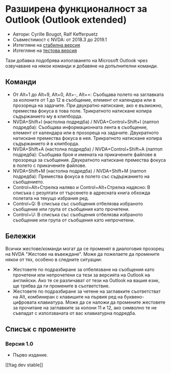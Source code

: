 # Разширена функционалност за Outlook (Outlook extended) #

* Автори: Cyrille Bougot, Ralf Kefferpuetz
* Съвместимост с NVDA: от 2018.3 до 2019.1
* Изтегляне на [стабилна версия][1]
* Изтегляне на [тестова версия][2]

Тази добавка подобрява използването на Microsoft Outlook чрез озвучаване на
някои команди и добавяне на допълнителни команди.

## Команди

* От Alt+1 до Alt+9, Alt+0, Alt+-, Alt+=: Съобщава полето на заглавката за
  колоните от 1 до 12 в съобщение, елемент от календара или в прозореца на
  задачите. При двукратно натискане, ако е възможно, премества фокуса в това
  поле. Трикратното натискане копира съдържанието му в клипборда.
* NVDA+Shift+I (настолна подредба) / NVDA+Control+Shift+I (лаптоп подредба):
  Съобщава информационната лента в съобщение, елемент от календара или в
  прозореца на задачите. Двукратното натискане премества фокуса в
  нея. Трикратното натискане копира съдържанието й в клипборда.
* NVDA+Shift+A (настолна подредба) / NVDA+Control+Shift+A (лаптоп подредба):
  Съобщава броя и имената на прикачените файлове в прозореца за
  съобщения. Двукратното натискане премества фокуса в полето с прикачените
  файлове.
* NVDA+Shift+M (настолна подредба) / NVDA+Shift+M (лаптоп подредба):
  Премества фокуса в полето със съдържанието на съобщението.
* Control+Alt+Стрелка наляво и Control+Alt+Стрелка надясно: В списъка с
  резултати от търсенето в адресната книга обхожда полетата на текущо
  избрания ред.
* Control+Q: В списъка със съобщения отбелязва избраното съобщение или група
  от съобщения като прочетени.
* Control+U: В списъка със съобщения отбелязва избраното съобщение или група
  от съобщения като непрочетени.

## Бележки

Всички жестове/команди могат да се променят в диалоговия прозорец на NVDA
"Жестове на въвеждане". Може да пожелаете да промените някои от тях, особено
в следните ситуации:

* Жестовете по подразбиране за отбелязване на съобщения като прочетени или
  непрочетени са тези за версията на Outlook на английски. Ако те се
  различават от тези на Outlook на вашия език, ще трябва да ги промените в
  съответствие.
* Жестовете по подразбиране за четене на заглавките съответстват на Alt,
  комбиниран с клавишите на първия ред на буквено-цифровата клавиатура. Може
  да се наложи да промените жестовете за прочитане на заглавките за колони
  11 и 12, ако символно те не съвпадат с използваната от вас клавиатурна
  подредба.

## Списък с промените

### Версия 1.0

* Първо издание.

[[!tag dev stable]]

[1]: https://addons.nvda-project.org/files/get.php?file=outlookextended

[2]: https://addons.nvda-project.org/files/get.php?file=outlookextended
